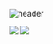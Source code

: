 ![header](https://capsule-render.vercel.app/api?type=waving&color=gradient&height=300&section=header&text=Hibiscus%20KN&fontSize=90)

![](https://img.shields.io/badge/Unreal%20Engine-000000?style=flat-square&logo=UnrealEngine&logoColor=white)
![](https://img.shields.io/badge/Unity-000000?style=flat-square&logo=Unity&logoColor=white)
